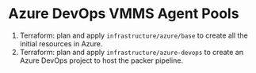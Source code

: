 # Azure DevOps VMMS Agent Pools

1. Terraform: plan and apply `infrastructure/azure/base` to create all the initial resources in Azure.
2. Terraform: plan and apply `infrastructure/azure-devops` to create an Azure DevOps project to host the packer pipeline.